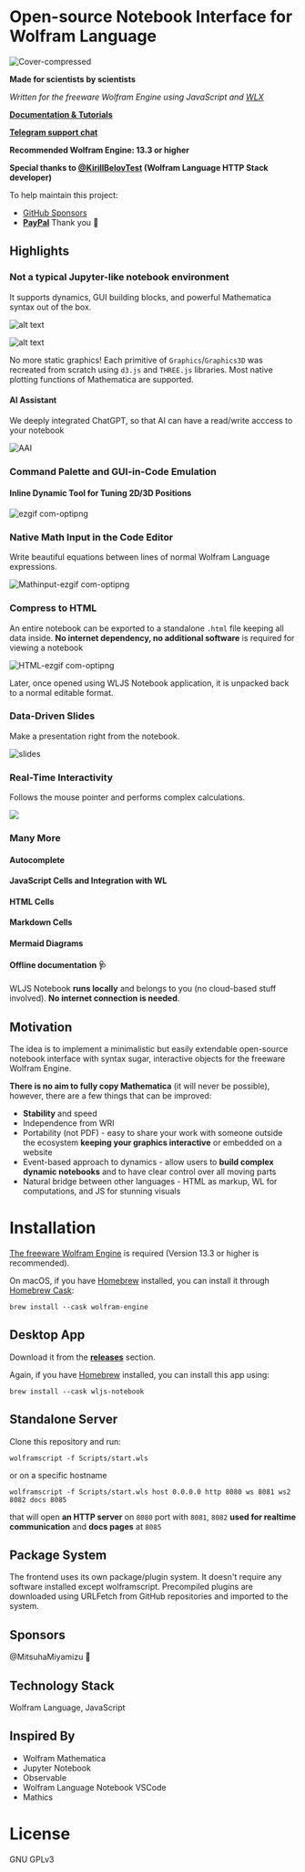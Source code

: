 # Open-source Notebook Interface for Wolfram Language

![Cover-compressed](https://github.com/JerryI/wolfram-js-frontend/assets/4111822/53547d20-e27a-41fb-992c-82dda0e4058f)

__Made for scientists by scientists__

*Written for the freeware Wolfram Engine using JavaScript and [WLX](https://jerryi.github.io/wlx-docs/)*

__[Documentation & Tutorials](https://jerryi.github.io/wljs-docs/)__

__[Telegram support chat](https://t.me/+PBotB9UJw-hiZDEy)__

**Recommended Wolfram Engine: 13.3 or higher**

__Special thanks to [@KirillBelovTest](https://github.com/KirillBelovTest) (Wolfram Language HTTP Stack developer)__

To help maintain this project:
- [GitHub Sponsors](https://github.com/sponsors/JerryI)
- [__PayPal__](https://www.paypal.com/donate/?hosted_button_id=BN9LWUUUJGW54)
Thank you 🍺 

## Highlights


### Not a typical Jupyter-like notebook environment

It supports dynamics, GUI building blocks, and powerful Mathematica syntax out of the box.

![alt text](imgs/Isingspins-ezgif.com-optipng.png)

![alt text](imgs/Shorter-ezgif.com-optimize.gif)

No more static graphics! Each primitive of `Graphics`/`Graphics3D` was recreated from scratch using `d3.js` and `THREE.js` libraries. Most native plotting functions of Mathematica are supported.

#### AI Assistant
We deeply integrated ChatGPT, so that AI can have a read/write acccess to your notebook

![AAI](imgs/ASKAI%20optimizer.gif)

### Command Palette and GUI-in-Code Emulation
#### Inline Dynamic Tool for Tuning 2D/3D Positions

![ezgif com-optipng](https://github.com/JerryI/wolfram-js-frontend/assets/4111822/5f24d9d2-bd36-40df-85c8-c50cbc37a8cd)


### Native Math Input in the Code Editor
Write beautiful equations between lines of normal Wolfram Language expressions.

![Mathinput-ezgif com-optipng](https://github.com/JerryI/wolfram-js-frontend/assets/4111822/ebc2d83a-0d4d-49e4-a073-e112829a8d62)

### Compress to HTML
An entire notebook can be exported to a standalone `.html` file keeping all data inside. __No internet dependency, no additional software__ is required for viewing a notebook

![HTML-ezgif com-optipng](https://github.com/JerryI/wolfram-js-frontend/assets/4111822/855bae87-b8e2-4f3a-bfaa-d64e7c50f71e)


Later, once opened using WLJS Notebook application, it is unpacked back to a normal editable format.

### Data-Driven Slides
Make a presentation right from the notebook.

![slides](imgs/ezgif.com-optimize-15.gif)

### Real-Time Interactivity
Follows the mouse pointer and performs complex calculations.

![](imgs/ezgif.com-optimize-5-55576aef6756b65dcc582b2f19964fa0.gif)

### Many More
#### Autocomplete
#### JavaScript Cells and Integration with WL
#### HTML Cells
#### Markdown Cells
#### Mermaid Diagrams

#### Offline documentation 🩺

WLJS Notebook __runs locally__ and belongs to you (no cloud-based stuff involved). __No internet connection is needed__.

## Motivation
The idea is to implement a minimalistic but easily extendable open-source notebook interface with syntax sugar, interactive objects for the freeware Wolfram Engine.

__There is no aim to fully copy Mathematica__ (it will never be possible), however, there are a few things that can be improved:

- __Stability__ and speed
- Independence from WRI
- Portability (not PDF) - easy to share your work with someone outside the ecosystem __keeping your graphics interactive__ or embedded on a website
- Event-based approach to dynamics - allow users to __build complex dynamic notebooks__ and to have clear control over all moving parts
- Natural bridge between other languages - HTML as markup, WL for computations, and JS for stunning visuals

# Installation
[The freeware Wolfram Engine](https://www.wolfram.com/engine/) is required (Version 13.3 or higher is recommended).

On macOS, if you have [Homebrew](https://brew.sh/) installed, you can install it through [Homebrew Cask](https://github.com/Homebrew/homebrew-cask):

```shell
brew install --cask wolfram-engine
```

## Desktop App
Download it from the __[releases](https://github.com/JerryI/wolfram-js-frontend/releases)__ section.

Again, if you have [Homebrew](https://brew.sh/) installed, you can install this app using:

```shell
brew install --cask wljs-notebook
```

## Standalone Server
Clone this repository and run:

```shell
wolframscript -f Scripts/start.wls
```

or on a specific hostname

```shell
wolframscript -f Scripts/start.wls host 0.0.0.0 http 8080 ws 8081 ws2 8082 docs 8085
```

that will open __an HTTP server__ on `8080` port with `8081`, `8082` __used for realtime communication__ and __docs pages__ at `8085`

## Package System

The frontend uses its own package/plugin system. It doesn't require any software installed except wolframscript. Precompiled plugins are downloaded using URLFetch from GitHub repositories and imported to the system.

## Sponsors
@MitsuhaMiyamizu 🤍

## Technology Stack
Wolfram Language, JavaScript

## Inspired By

- Wolfram Mathematica
- Jupyter Notebook
- Observable
- Wolfram Language Notebook VSCode
- Mathics

# License
GNU GPLv3


